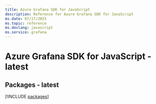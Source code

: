```yaml
---
title: Azure Grafana SDK for JavaScript
description: Reference for Azure Grafana SDK for JavaScript
ms.date: 07/17/2025
ms.topic: reference
ms.devlang: javascript
ms.service: grafana
---
```

# Azure Grafana SDK for JavaScript - latest
## Packages - latest
[!INCLUDE [packages](grafana-index.md)]